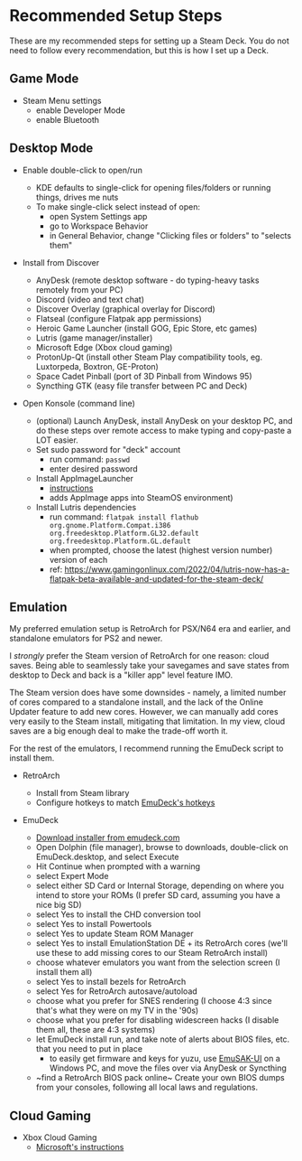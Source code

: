 # Recommended Setup Steps

These are my recommended steps for setting up a Steam Deck. You do not need to follow every recommendation, but this is how I set up a Deck.

## Game Mode

- Steam Menu settings
  - enable Developer Mode
  - enable Bluetooth

## Desktop Mode

- Enable double-click to open/run
  - KDE defaults to single-click for opening files/folders or running things, drives me nuts
  - To make single-click select instead of open:
    - open System Settings app
    - go to Workspace Behavior
    - in General Behavior, change "Clicking files or folders" to "selects them"

- Install from Discover
  - AnyDesk (remote desktop software - do typing-heavy tasks remotely from your PC)
  - Discord (video and text chat)
  - Discover Overlay (graphical overlay for Discord)
  - Flatseal (configure Flatpak app permissions)
  - Heroic Game Launcher (install GOG, Epic Store, etc games)
  - Lutris (game manager/installer)
  - Microsoft Edge (Xbox cloud gaming)
  - ProtonUp-Qt (install other Steam Play compatibility tools, eg. Luxtorpeda, Boxtron, GE-Proton)
  - Space Cadet Pinball (port of 3D Pinball from Windows 95)
  - Syncthing GTK (easy file transfer between PC and Deck)

- Open Konsole (command line)
  - (optional) Launch AnyDesk, install AnyDesk on your desktop PC, and do these steps over remote access to make typing and copy-paste a LOT easier. 
  - Set sudo password for "deck" account
    - run command: `passwd`
    - enter desired password
  - Install AppImageLauncher
    - [instructions](https://www.reddit.com/r/SteamDeck/comments/t9xwte/how_to_automatically_integrate_appimage_apps_into/)
    - adds AppImage apps into SteamOS environment)
  - Install Lutris dependencies
    - run command: `flatpak install flathub org.gnome.Platform.Compat.i386 org.freedesktop.Platform.GL32.default org.freedesktop.Platform.GL.default`
    - when prompted, choose the latest (highest version number) version of each
    - ref: https://www.gamingonlinux.com/2022/04/lutris-now-has-a-flatpak-beta-available-and-updated-for-the-steam-deck/

## Emulation

My preferred emulation setup is RetroArch for PSX/N64 era and earlier, and standalone emulators for PS2 and newer.

I *strongly* prefer the Steam version of RetroArch for one reason: cloud saves. Being able to seamlessly take your savegames and save states from desktop to Deck and back is a "killer app" level feature IMO.

The Steam version does have some downsides - namely, a limited number of cores compared to a standalone install, and the lack of the Online Updater feature to add new cores. However, we can manually add cores very easily to the Steam install, mitigating that limitation. In my view, cloud saves are a big enough deal to make the trade-off worth it.

For the rest of the emulators, I recommend running the EmuDeck script to install them.

- RetroArch
  - Install from Steam library 
  - Configure hotkeys to match [EmuDeck's hotkeys](https://github.com/dragoonDorise/EmuDeck)

- EmuDeck
  - [Download installer from emudeck.com](https://www.emudeck.com/)
  - Open Dolphin (file manager), browse to downloads, double-click on EmuDeck.desktop, and select Execute
  - Hit Continue when prompted with a warning
  - select Expert Mode
  - select either SD Card or Internal Storage, depending on where you intend to store your ROMs (I prefer SD card, assuming you have a nice big SD)
  - select Yes to install the CHD conversion tool
  - select Yes to install Powertools
  - select Yes to update Steam ROM Manager
  - select Yes to install EmulationStation DE + its RetroArch cores (we'll use these to add missing cores to our Steam RetroArch install)
  - choose whatever emulators you want from the selection screen (I install them all)
  - select Yes to install bezels for RetroArch
  - select Yes for RetroArch autosave/autoload
  - choose what you prefer for SNES rendering (I choose 4:3 since that's what they were on my TV in the '90s)
  - choose what you prefer for disabling widescreen hacks (I disable them all, these are 4:3 systems)
  - let EmuDeck install run, and take note of alerts about BIOS files, etc. that you need to put in place
    - to easily get firmware and keys for yuzu, use [EmuSAK-UI](https://github.com/CapitaineJSparrow/emusak-ui) on a Windows PC, and move the files over via AnyDesk or Syncthing  
  - ~find a RetroArch BIOS pack online~ Create your own BIOS dumps from your consoles, following all local laws and regulations.

## Cloud Gaming

- Xbox Cloud Gaming
  - [Microsoft's instructions](https://support.microsoft.com/en-gb/topic/xbox-cloud-gaming-in-microsoft-edge-with-steam-deck-43dd011b-0ce8-4810-8302-965be6d53296)
